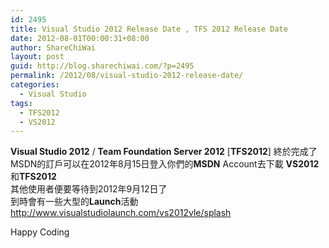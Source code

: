 ```yaml
---
id: 2495
title: Visual Studio 2012 Release Date , TFS 2012 Release Date
date: 2012-08-01T00:00:31+08:00
author: ShareChiWai
layout: post
guid: http://blog.sharechiwai.com/?p=2495
permalink: /2012/08/visual-studio-2012-release-date/
categories:
  - Visual Studio
tags:
  - TFS2012
  - VS2012
---
```

**Visual Studio 2012** / **Team Foundation Server 2012** [**TFS2012**] 終於完成了  
MSDN的訂戶可以在2012年8月15日登入你們的**MSDN** Account去下載 **VS2012**和**TFS2012**  
其他使用者便要等待到2012年9月12日了  
到時會有一些大型的**Launch**活動  
<a title="Visual Studio 2012 Launch Event" href="http://www.visualstudiolaunch.com/vs2012vle/splash" target="_blank">http://www.visualstudiolaunch.com/vs2012vle/splash</a>

Happy Coding
